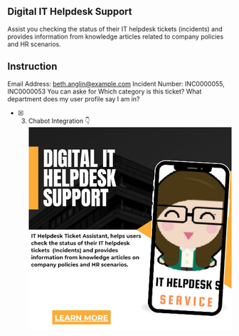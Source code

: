 ## Digital IT Helpdesk Support
Assist you checking the status of their IT helpdesk tickets (incidents) and provides information from knowledge articles related to company policies and HR scenarios.

## Instruction
Email Address: beth.anglin@example.com
Incident Number: INC0000055, INC0000053
You can aske for Which category is this ticket?
What department does my user profile say I am in?


- [x] 3. Chabot Integration 👇
  [![IMAGE ALT TEXT HERE](https://github.com/bacdillon/RPA-UiPath/blob/main/ServiceNow%20Integration/img/09.jpg)](https://bacdillon.github.io/Digital-IT-Helpdesk-Support/)
